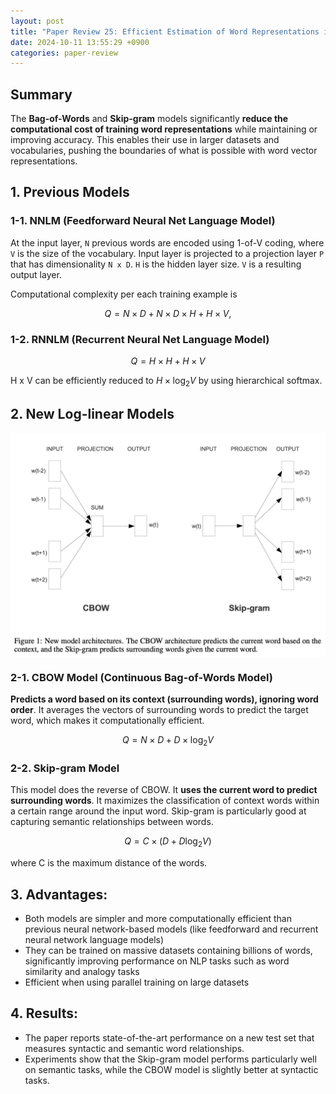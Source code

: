 ```yaml
---
layout: post
title: "Paper Review 25: Efficient Estimation of Word Representations in Vector Space"
date: 2024-10-11 13:55:29 +0900
categories: paper-review
---
```


## Summary

The **Bag-of-Words** and **Skip-gram** models significantly **reduce the computational cost of training word representations** while maintaining or improving accuracy. This enables their use in larger datasets and vocabularies, pushing the boundaries of what is possible with word vector representations.

## 1. Previous Models

### 1-1. NNLM (Feedforward Neural Net Language Model)

At the input layer, `N` previous words are encoded using 1-of-V coding, where `V` is the size of the vocabulary. Input layer is projected to a projection layer `P` that has dimensionality `N x D`. `H` is the hidden layer size. `V` is a resulting output layer.

Computational complexity per each training example is

$$
Q = N \times D + N \times D \times H + H \times V,
$$

### 1-2. RNNLM (Recurrent Neural Net Language Model)

$$
Q = H \times H + H \times V
$$

H x V can be efficiently reduced to $H \times \log_2V$ by using hierarchical softmax.

## **2. New Log-linear Models**

<img src="/public/img/26.png" style="display: block; margin: auto;" width="600" />

### **2-1. CBOW Model (Continuous Bag-of-Words Model)**

**Predicts a word based on its context (surrounding words), ignoring word order**. It averages the vectors of surrounding words to predict the target word, which makes it computationally efficient.

$$
Q= N \times D + D \times \log_2V
$$

### **2-2. Skip-gram Model**

This model does the reverse of CBOW. It **uses the current word to predict surrounding words**. It maximizes the classification of context words within a certain range around the input word. Skip-gram is particularly good at capturing semantic relationships between words.

$$
Q= C \times (D+D \log_2V)
$$

where C is the maximum distance of the words.

## **3. Advantages**:

- Both models are simpler and more computationally efficient than previous neural network-based models (like feedforward and recurrent neural network language models)
- They can be trained on massive datasets containing billions of words, significantly improving performance on NLP tasks such as word similarity and analogy tasks
- Efficient when using parallel training on large datasets

## **4. Results**:

- The paper reports state-of-the-art performance on a new test set that measures syntactic and semantic word relationships.
- Experiments show that the Skip-gram model performs particularly well on semantic tasks, while the CBOW model is slightly better at syntactic tasks.
